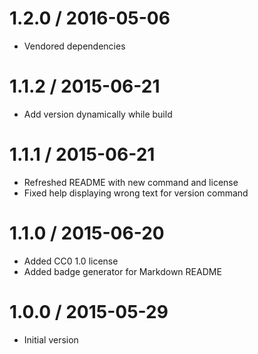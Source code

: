 # 1.2.0 / 2016-05-06

  * Vendored dependencies


1.1.2 / 2015-06-21
==================

  * Add version dynamically while build

1.1.1 / 2015-06-21
==================

  * Refreshed README with new command and license
  * Fixed help displaying wrong text for version command

1.1.0 / 2015-06-20
==================

  * Added CC0 1.0 license
  * Added badge generator for Markdown README

1.0.0 / 2015-05-29
==================

* Initial version

